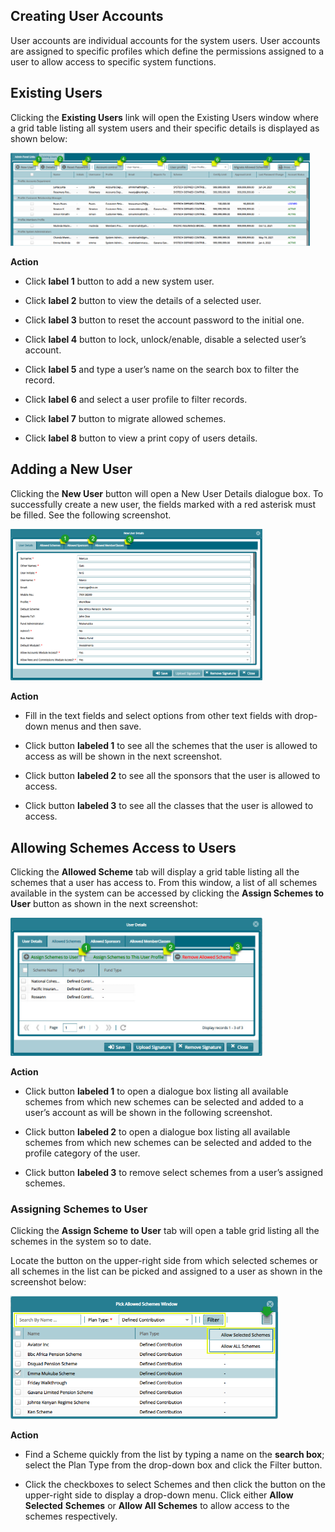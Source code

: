 ## Creating User Accounts

User accounts are individual accounts for the system users. User accounts are assigned to specific profiles which define the permissions assigned to a user to allow access to specific system functions.

## Existing Users

Clicking the **Existing Users** link will open the Existing Users window where a grid table listing all system users and their specific details is displayed as shown below:

<img  alt="system users image" width="95%" height="auto"  class="center"  src="../media/adfd21.png">  


**Action**

-   Click **label 1** button to add a new system user.

-   Click **label 2** button to view the details of a selected user.

-   Click **label 3** button to reset the account password to the initial one.

-   Click **label 4** button to lock, unlock/enable, disable a selected user’s
    account.

-   Click **label 5** and type a user’s name on the search box to filter the record.

-   Click **label 6** and select a user profile to filter records.

-   Click **label 7** button to migrate allowed schemes.

-   Click **label 8** button to view a print copy of users details.

## Adding a New User

Clicking the **New User** button will open a New User Details dialogue box. To successfully create a new user, the fields marked with a red asterisk must be filled. See the following screenshot.

<img  alt="new user image" width="80%" height="auto"  class="center"  src="../media/adfd14.png">  


**Action**

-   Fill in the text fields and select options from other text fields with drop-down menus and then save.

-   Click button **labeled 1** to see all the schemes that the user is allowed to access as will be shown in the next screenshot.

-   Click button **labeled 2** to see all the sponsors that the user is allowed to access.

-   Click button **labeled 3** to see all the classes that the user is allowed to access.


## Allowing Schemes Access to Users

Clicking the **Allowed Scheme** tab will display a grid table listing all the schemes that a user has access to. From this window, a list of all schemes available in the system can be accessed by clicking the **Assign Schemes to User** button as shown in the next screenshot:

<img  alt="schemes to user image" width="80%" height="auto"  class="center"  src="../media/adfd8.png">  



**Action**

-   Click button **labeled 1** to open a dialogue box listing all available schemes from which new schemes can be selected and added to a user’s account as will be shown in the following screenshot.

-   Click button **labeled 2** to open a dialogue box listing all available schemes from which new schemes can be selected and added to the profile category of the user.

-   Click button **labeled 3** to remove select schemes from a user’s assigned schemes.

### Assigning Schemes to User

Clicking the **Assign Scheme** **to User** tab will open a table grid listing all the schemes in the system so to date.

Locate the button on the upper-right side from which selected schemes or all schemes in the list can be picked and assigned to a user as shown in the screenshot below:

<img  alt="assign schemes to user image" width="85%" height="auto"  class="center"  src="../media/adfd20.png">  


**Action**

-   Find a Scheme quickly from the list by typing a name on the **search box**; select the Plan Type from the drop-down box and click the Filter button.

-   Click the checkboxes to select Schemes and then click the button on the upper-right side to display a drop-down menu. Click either **Allow Selected** **Schemes** or **Allow All Schemes** to allow access to the  schemes respectively.